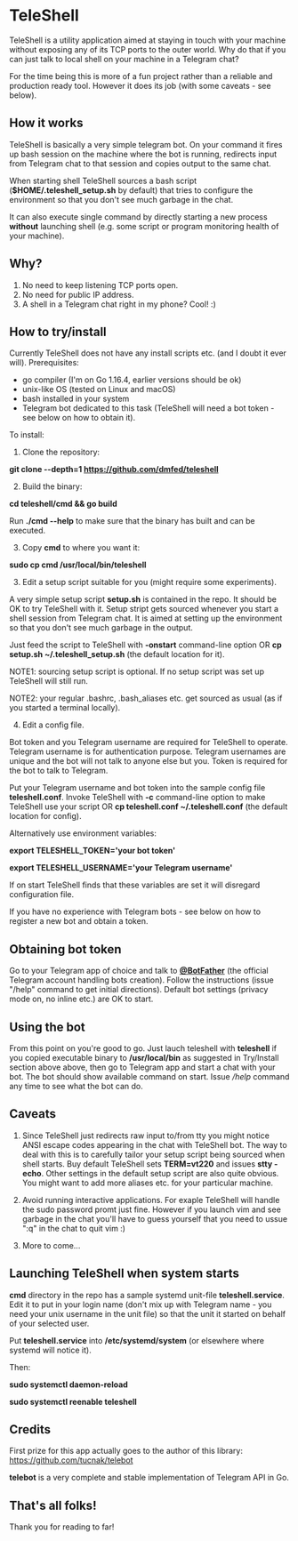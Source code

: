# TeleShell 

TeleShell is a utility application aimed at staying in touch with your machine without exposing any of its TCP ports to the outer world. Why do that if you can just talk to local shell on your machine in a Telegram chat?

For the time being this is more of a fun project rather than a reliable and production ready tool. However it does its job (with some caveats - see below).

## How it works

TeleShell is basically a very simple telegram bot. On your command it fires up bash session on the machine where the bot is running, redirects input from Telegram chat to that session and copies output to the same chat. 

When starting shell TeleShell sources a bash script (**$HOME/.teleshell_setup.sh** by default) that tries to configure the environment so that you don't see much garbage in the chat.

It can also execute single command by directly starting a new process **without** launching shell (e.g. some script or program monitoring health of your machine). 

## Why?

1. No need to keep listening TCP ports open.
2. No need for public IP address.
3. A shell in a Telegram chat right in my phone? Cool! :)

## How to try/install
Currently TeleShell does not have any install scripts etc. (and I doubt it ever will). 
Prerequisites:
* go compiler (I'm on Go 1.16.4, earlier versions should be ok)
* unix-like OS (tested on Linux and macOS)
* bash installed in your system
* Telegram bot dedicated to this task (TeleShell will need a bot token - see below on how to obtain it).

To install:

1. Clone the repository: 

**git clone --depth=1 https://github.com/dmfed/teleshell** 

2. Build the binary: 

**cd teleshell/cmd && go build**

Run **./cmd --help** to make sure that the binary has built and can be executed. 

3. Copy **cmd** to where you want it:

**sudo cp cmd /usr/local/bin/teleshell**

3. Edit a setup script suitable for you (might require some experiments).

A very simple setup script **setup.sh** is contained in the repo. It should be OK to try TeleShell with it. Setup stript gets sourced whenever you start a shell session from Telegram chat. It is aimed at setting up the environment so that you don't see much garbage in the output.

Just feed the script to TeleShell with **-onstart** command-line option OR **cp setup.sh ~/.teleshell_setup.sh** (the default location for it).

NOTE1: sourcing setup script is optional. If no setup script was set up TeleShell will still run.

NOTE2: your regular .bashrc, .bash_aliases etc. get sourced as usual (as if you started a terminal locally). 

4. Edit a config file.

Bot token and you Telegram username are required for TeleShell to operate. Telegram username is for authentication purpose. Telegram usernames are unique and the bot will not talk to anyone else but you. Token is required for the bot to talk to Telegram.

Put your Telegram username and bot token into the sample config file **teleshell.conf**. Invoke TeleShell with **-c** command-line option to make TeleShell use your script OR  **cp teleshell.conf ~/.teleshell.conf** (the default location for config).

Alternatively use environment variables:

**export TELESHELL_TOKEN='your bot token'**

**export TELESHELL_USERNAME='your Telegram username'**

If on start TeleShell finds that these variables are set it will disregard configuration file. 

If you have no experience with Telegram bots - see below on how to register a new bot and obtain a token.

## Obtaining bot token

Go to your Telegram app of choice and talk to [**@BotFather**](https://t.me/BotFather) (the official Telegram account handling bots creation). Follow the instructions (issue "/help" command to get initial directions). Default bot settings (privacy mode on, no inline etc.) are OK to start.

## Using the bot

From this point on you're good to go. Just lauch teleshell with **teleshell** if you copied executable binary to **/usr/local/bin** as suggested in Try/Install section above above, then go to Telegram app and start a chat with your bot. The bot should show available command on start. Issue */help* command any time to see what the bot can do.

## Caveats

1. Since TeleShell just redirects raw input to/from tty you might notice ANSI escape codes appearing in the chat with TeleShell bot. The way to deal with this is to carefully tailor your setup script being sourced when shell starts. Buy default TeleShell sets **TERM=vt220** and issues **stty -echo**. Other settings in the default setup script are also quite obvious. You might want to add more aliases etc. for your particular machine.

2. Avoid running interactive applications. For exaple TeleShell will handle the sudo password promt just fine. However if you launch vim and see garbage in the chat you'll have to guess yourself that you need to ussue ":q" in the chat to quit vim :)

3. More to come...

## Launching TeleShell when system starts

**cmd** directory in the repo has a sample systemd unit-file **teleshell.service**. Edit it to put in your login name (don't mix up with Telegram name - you need your unix username in the unit file) so that the unit it started on behalf of your selected user.

Put **teleshell.service** into **/etc/systemd/system** (or elsewhere where systemd will notice it). 

Then:

**sudo systemctl daemon-reload**

**sudo systemctl reenable teleshell**

## Credits
First prize for this app actually goes to the author of this library: https://github.com/tucnak/telebot

**telebot** is a very complete and stable implementation of Telegram API in Go. 


## That's all folks! 
Thank you for reading to far!

